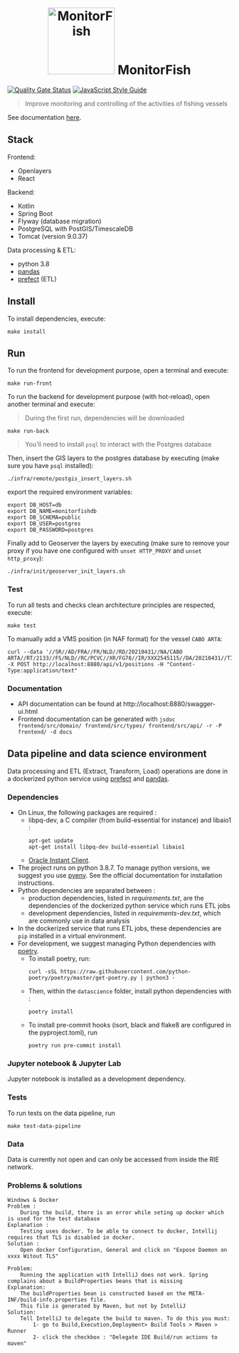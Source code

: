 <h1 align="center">
  <img src="https://d33wubrfki0l68.cloudfront.net/daf4a5624cac646b0bc921d0a72ae1cf1912b902/35340/img/eig4/monitorfish.png" alt="MonitorFish" title="MonitorFish" height="150px" />
  MonitorFish
</h1>

[![Quality Gate Status](https://sonarcloud.io/api/project_badges/measure?project=MTES-MCT_monitorfish&metric=alert_status)](https://sonarcloud.io/dashboard?id=MTES-MCT_monitorfish) [![JavaScript Style Guide](https://img.shields.io/badge/code_style-standard-brightgreen.svg)](https://standardjs.com)

> Improve monitoring and controlling of the activities of fishing vessels

See documentation [here](https://mtes-mct.github.io/monitorfish/).

## Stack

Frontend:
- Openlayers
- React

Backend:
- Kotlin
- Spring Boot
- Flyway (database migration)
- PostgreSQL with PostGIS/TimescaleDB
- Tomcat (version 9.0.37)

Data processing & ETL:
- python 3.8
- [pandas](https://pandas.pydata.org/)
- [prefect](https://docs.prefect.io/core/) (ETL)


## Install

To install dependencies, execute:
```shell
make install
```

## Run

To run the frontend for development purpose, open a terminal and execute:
```shell
make run-front
```

To run the backend for development purpose (with hot-reload), open another terminal and execute:
> During the first run, dependencies will be downloaded
```shell
make run-back
```
> You'll need to install `psql` to interact with the Postgres database

Then, insert the GIS layers to the postgres database by executing (make sure you have `psql` installed):
```shell
./infra/remote/postgis_insert_layers.sh
```

export the required environment variables:
```
export DB_HOST=db
export DB_NAME=monitorfishdb
export DB_SCHEMA=public
export DB_USER=postgres
export DB_PASSWORD=postgres
```

Finally add to Geoserver the layers by executing (make sure to remove your proxy if you have one configured with `unset HTTP_PROXY` and `unset http_proxy`):
```shell
./infra/init/geoserver_init_layers.sh
```

### Test

To run all tests and checks clean architecture principles are respected, execute:
```shell
make test
```

To manually add a VMS position (in NAF format) for the vessel `CABO ARTA`:
```
curl --data '//SR//AD/FRA//FR/NLD//RD/20210431//NA/CABO ARTA//RT/2133//FS/NLD//RC/PCVC//XR/FG78//IR/XXX2545115//DA/20210431//TI/2130//LT/55.099//LG/3.869//SP/0//CO/173//TM/POS//ER//'  -X POST http://localhost:8880/api/v1/positions -H "Content-Type:application/text"
```

### Documentation

- API documentation can be found at http://localhost:8880/swagger-ui.html
- Frontend documentation can be generated with `jsdoc frontend/src/domain/ frontend/src/types/ frontend/src/api/ -r -P frontend/ -d docs`


## Data pipeline and data science environment

Data processing and ETL (Extract, Transform, Load) operations are done in a dockerized python service using [prefect](https://docs.prefect.io/core/) and [pandas](https://pandas.pydata.org/).

### Dependencies
* On Linux, the following packages are required :
    * libpq-dev, a C compiler (from build-essential for instance) and libaio1 :
        ```
        apt-get update
        apt-get install libpq-dev build-essential libaio1 
        ```
    * [Oracle Instant Client](https://www.oracle.com/database/technologies/instant-client/downloads.html).
* The project runs on python 3.8.7. To manage python versions, we suggest you use [pyenv](https://github.com/pyenv/pyenv). See the official documentation for installation instructions.
* Python dependencies are separated between :
    * production dependencies, listed in *requirements.txt*, are the dependencies of the dockerized python service which runs ETL jobs
    * development dependencies, listed in *requirements-dev.txt*, which are commonly use in data analysis
* In the dockerized service that runs ETL jobs, these dependencies are `pip` installed in a virtual environment.
* For development, we suggest managing Python dependencies with [poetry](https://python-poetry.org/).
    * To install poetry, run:
        ```
        curl -sSL https://raw.githubusercontent.com/python-poetry/poetry/master/get-poetry.py | python3 -

        ```
    * Then, within the `datascience` folder, install python dependencies with :
        ```
        poetry install
        ```
    * To install pre-commit hooks (isort, black and flake8 are configured in the pyproject.toml), run
        ```
        poetry run pre-commit install
        ``` 

### Jupyter notebook & Jupyter Lab

Jupyter notebook is installed as a development dependency.

### Tests
To run tests on the data pipeline, run
```
make test-data-pipeline
```

### Data
Data is currently not open and can only be accessed from inside the RIE network.

### Problems & solutions

```
Windows & Docker
Problem :
    During the build, there is an error while seting up docker which is used for the test database
Explanation :
    Testing uses docker. To be able to connect to docker, Intellij requires that TLS is disabled in docker.
Solution :
    Open docker Configuration, General and click on "Expose Daemon on xxxx Witout TLS"
```

```
Problem:
    Running the application with IntelliJ does not work. Spring complains about a BuildProperties beans that is missing
Explanation:
    The buildProperties bean is constructed based on the META-INF/build-info.properties file.
    This file is generated by Maven, but not by IntelliJ
Solution:
    Tell IntelliJ to delegate the build to maven. To do this you must:
        1- go to Build,Execution,Deployment> Build Tools > Maven > Runner
        2- click the checkbox : "Delegate IDE Build/run actions to maven"
```
